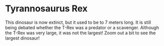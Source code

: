 # Tyrannosaurus Rex

This dinosaur is now extinct, but it used to be to 7 meters long. It is still
being debated whether the T-Rex was a predator or a scavenger. Although the
T-Rex was very large, it was not the largest! Zoom out a bit to see the largest
dinosaur!
